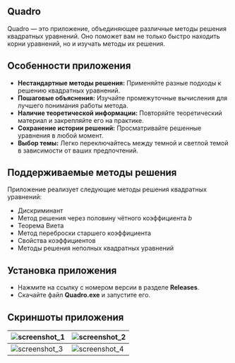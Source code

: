 ## Quadro

Quadro — это приложение, объединяющее различные методы решения квадратных уравнений. Оно поможет вам не только быстро находить корни уравнений, но и изучать методы их решения.

## Особенности приложения

*   **Нестандартные методы решения:** Применяйте разные подходы к решению квадратных уравнений.
*   **Пошаговые объяснения:** Изучайте промежуточные вычисления для лучшего понимания работы метода.
*   **Наличие теоретической информации:** Повторяйте теоретический материал и закрепляйте его на практике.
*   **Сохранение истории решений:** Просматривайте решенные уравнения в любой момент.
*   **Выбор темы:** Легко переключайтесь между темной и светлой темой в зависимости от ваших предпочтений.

## Поддерживаемые методы решения

Приложение реализует следующие методы решения квадратных уравнений:
*   Дискриминант
*   Метод решения через половину чётного коэффициента *b*
*   Теорема Виета
*   Метод переброски старшего коэффициента
*   Свойства коэффициентов
*   Методы решения неполных квадратных уравнений

## Установка приложения
- Нажмите на ссылку с номером версии в разделе **Releases**.
- Скачайте файл **Quadro.exe** и запустите его.

## Скриншоты приложения

| ![screenshot_1](https://github.com/user-attachments/assets/eec79f72-1e86-49d5-9488-2f1ce30776a2) | ![screenshot_2](https://github.com/user-attachments/assets/b1ccad12-70b4-480c-ae9b-b43bb36d2fba) |
|---|---|
| ![screenshot_3](https://github.com/user-attachments/assets/d5a4c1d8-6f83-4766-9963-b6800f0def7f) |![screenshot_4](https://github.com/user-attachments/assets/40365eff-7ad0-45c6-a585-0281641950dd) |
